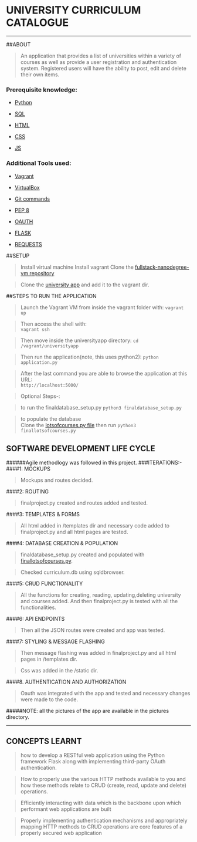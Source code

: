 # UNIVERSITY CURRICULUM CATALOGUE
----
##ABOUT
> An application that provides a list of universities within a variety of courses as well as provide a user registration and authentication system. Registered users will have the ability to post, edit and delete their own items.

### Prerequisite knowledge:

  * [Python](https://www.python.org/)

  * [SQL](https://www.postgresql.org/)
  
  * [HTML](https://www.w3schools.com/html/)

  * [CSS](https://www.w3schools.com/css/)
   
  * [JS](https://www.w3schools.com/js/)
  
### Additional Tools used:

  * [Vagrant](https://www.vagrantup.com/)

  * [VirtualBox](https://www.virtualbox.org/)

  * [Git commands](https://in.udacity.com/course/how-to-use-git-and-github--ud775-india)

  * [PEP 8](https://www.python.org/dev/peps/pep-0008/)

  * [OAUTH](https://console.developers.google.com/apis)
  
  * [FLASK](http://flask.pocoo.org/)

  * [REQUESTS](http://docs.python-requests.org/en/master/)

##SETUP
>Install virtual machine
>Install vagrant
>Clone the [fullstack-nanodegree-vm repository](https://github.com/udacity/fullstack-nanodegree-vm)

>Clone the [university app](https://github.com/muskan09/university-application) and add it to the vagrant dir.

##STEPS TO RUN THE APPLICATION
>Launch the Vagrant VM from inside the vagrant folder with: `vagrant up`

>Then access the shell with:       
`vagrant ssh`

>Then move inside the universityapp directory:
`cd /vagrant/universityapp`

>Then run the application(note, this uses python2):
`python application.py`

>After the last command you are able to browse the application at this URL:        
`http://localhost:5000/`

>Optional Steps-:
    
>to run the finaldatabase_setup.py
`python3 finaldatabase_setup.py`

>to populate the database  
Clone the [lotsofcourses.py file](https://github.com/muskan09/lotsofcourses)
then run 
`python3 finallotsofcourses.py`

## SOFTWARE DEVELOPMENT LIFE CYCLE
######Agile methodlogy was followed in this project.
###ITERATIONS:-
####1: MOCKUPS
>Mockups and routes decided.

####2: ROUTING
> finalproject.py created and routes added and tested.

####3: TEMPLATES & FORMS
>All html added in /templates dir and necessary code added to finalproject.py and all html pages are tested.

####4: DATABASE CREATION & POPULATION
>finaldatabase_setup.py created and populated with [finallotsofcourses.py](https://github.com/muskan09/lotsofcourses).
 
>Checked curriculum.db using sqldbrowser.

####5: CRUD FUNCTIONALITY
> All the functions for creating, reading, updating,deleting university and courses added. And then finalproject.py is tested with all the functionalities.

####6: API ENDPOINTS
>Then all the JSON routes were created and app was tested.

####7: STYLING & MESSAGE FLASHING
> Then message flashing was added in finalproject.py and all html pages in /templates dir.

>Css was added in the /static dir.


####8. AUTHENTICATION AND AUTHORIZATION
>Oauth was integrated with the app and tested and necessary changes were made to the code.

#####NOTE: all the pictures of the app are available in the pictures directory.

----
## CONCEPTS LEARNT

>how to develop a RESTful web application using the Python framework Flask along with implementing third-party OAuth authentication. 

> How to properly use the various HTTP methods available to you and how these methods relate to CRUD (create, read, update and delete) operations.

>Efficiently interacting with data which is the backbone upon which performant web applications are built

>Properly implementing authentication mechanisms and appropriately mapping HTTP methods to CRUD operations are core features of a properly secured web application
